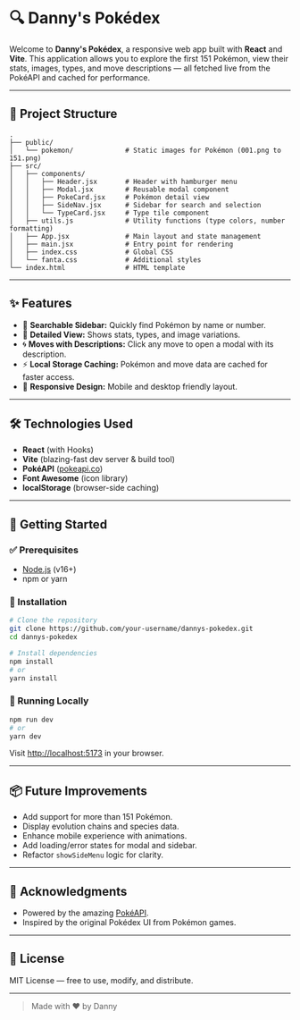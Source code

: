 # 🔍 Danny's Pokédex

Welcome to **Danny's Pokédex**, a responsive web app built with **React** and **Vite**. This application allows you to explore the first 151 Pokémon, view their stats, images, types, and move descriptions — all fetched live from the PokéAPI and cached for performance.

---

## 📁 Project Structure

```
.
├── public/
│   └── pokemon/             # Static images for Pokémon (001.png to 151.png)
├── src/
│   ├── components/
│   │   ├── Header.jsx       # Header with hamburger menu
│   │   ├── Modal.jsx        # Reusable modal component
│   │   ├── PokeCard.jsx     # Pokémon detail view
│   │   ├── SideNav.jsx      # Sidebar for search and selection
│   │   └── TypeCard.jsx     # Type tile component
│   ├── utils.js             # Utility functions (type colors, number formatting)
│   ├── App.jsx              # Main layout and state management
│   ├── main.jsx             # Entry point for rendering
│   ├── index.css            # Global CSS
│   └── fanta.css            # Additional styles
└── index.html               # HTML template
```

---

## ✨ Features

- 🔎 **Searchable Sidebar:** Quickly find Pokémon by name or number.
- 🧬 **Detailed View:** Shows stats, types, and image variations.
- 🌀 **Moves with Descriptions:** Click any move to open a modal with its description.
- ⚡ **Local Storage Caching:** Pokémon and move data are cached for faster access.
- 📱 **Responsive Design:** Mobile and desktop friendly layout.

---

## 🛠 Technologies Used

- **React** (with Hooks)
- **Vite** (blazing-fast dev server & build tool)
- **PokéAPI** ([pokeapi.co](https://pokeapi.co))
- **Font Awesome** (icon library)
- **localStorage** (browser-side caching)

---

## 🚀 Getting Started

### ✅ Prerequisites

- [Node.js](https://nodejs.org/) (v16+)
- npm or yarn

### 🧩 Installation

```bash
# Clone the repository
git clone https://github.com/your-username/dannys-pokedex.git
cd dannys-pokedex

# Install dependencies
npm install
# or
yarn install
```

### 🔧 Running Locally

```bash
npm run dev
# or
yarn dev
```

Visit [http://localhost:5173](http://localhost:5173) in your browser.

---

## 📦 Future Improvements

- Add support for more than 151 Pokémon.
- Display evolution chains and species data.
- Enhance mobile experience with animations.
- Add loading/error states for modal and sidebar.
- Refactor `showSideMenu` logic for clarity.

---

## 🙌 Acknowledgments

- Powered by the amazing [PokéAPI](https://pokeapi.co).
- Inspired by the original Pokédex UI from Pokémon games.

---

## 📄 License

MIT License — free to use, modify, and distribute.

---

> Made with ❤️ by Danny
